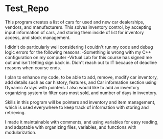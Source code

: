 # Test_Repo

This program creates a list of cars for used and new car dealerships, vendors, and manufacturers. 
This solves inventory control, by accepting input information of cars, and storing them inside of list for inventory access, and stock management.

I didn't do particularly well considering I couldn't run my code and debug logic errors for the following reasons:
    -Something is wrong with my C++ configuration on my computer
    -Virtual Lab for this course has signed me out and isn't letting sign back in. Didn't reach out to IT because of deadline reasons when course ends.
    
I plan to enhance my code, to be able to add, remove, modify car inventory, add details such as car history, features, and Car information section using Dynamic Arrays with pointers. I also would like to add an inventory organizing system to filter cars most sold, and number of days in inventory.

Skills in this program will be pointers and inventory and item management, which is used everywhere to keep track of information with storing and retrieving.

I made it maintainable with comments, and using variables for easy reading, and adaptable with organizing files, variables, and functions with modularization.

